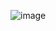 ![image](https://user-images.githubusercontent.com/72289126/161435992-08856f97-f77b-4f47-aaa2-ced96174a9a7.png)
